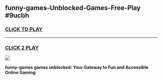 
## funny-games-Unblocked-Games-Free-Play #9ucbh
<h3>
<a href="https://us.freeplayer.one?title=funny-games&ref=9M">CLICK TO PLAY</a></h3>
<hr>

<h3>
<a href="https://us.freeplayer.one?title=funny-games&ref=9M">CLICK 2 PLAY</a>
  
</h3>

<a href="https://us.freeplayer.one?title=funny-games&ref=9M"><img src="https://clearcache.store/games.png"></a>


**funny-games games unblocked: Your Gateway to Fun and Accessible Online Gaming**
